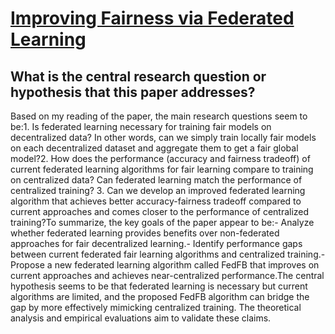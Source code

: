 # [Improving Fairness via Federated Learning](https://arxiv.org/abs/2110.15545)

## What is the central research question or hypothesis that this paper addresses?

Based on my reading of the paper, the main research questions seem to be:1. Is federated learning necessary for training fair models on decentralized data? In other words, can we simply train locally fair models on each decentralized dataset and aggregate them to get a fair global model?2. How does the performance (accuracy and fairness tradeoff) of current federated learning algorithms for fair learning compare to training on centralized data? Can federated learning match the performance of centralized training? 3. Can we develop an improved federated learning algorithm that achieves better accuracy-fairness tradeoff compared to current approaches and comes closer to the performance of centralized training?To summarize, the key goals of the paper appear to be:- Analyze whether federated learning provides benefits over non-federated approaches for fair decentralized learning.- Identify performance gaps between current federated fair learning algorithms and centralized training.- Propose a new federated learning algorithm called FedFB that improves on current approaches and achieves near-centralized performance.The central hypothesis seems to be that federated learning is necessary but current algorithms are limited, and the proposed FedFB algorithm can bridge the gap by more effectively mimicking centralized training. The theoretical analysis and empirical evaluations aim to validate these claims.

